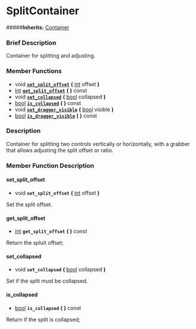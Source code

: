 #  SplitContainer  
#####**Inherits:** [Container](class_container)

###  Brief Description  
Container for splitting and adjusting.

###  Member Functions 
  * void  **[`set_split_offset`](#set_split_offset)**  **(** [int](class_int) offset  **)**
  * [int](class_int)  **[`get_split_offset`](#get_split_offset)**  **(** **)** const
  * void  **[`set_collapsed`](#set_collapsed)**  **(** [bool](class_bool) collapsed  **)**
  * [bool](class_bool)  **[`is_collapsed`](#is_collapsed)**  **(** **)** const
  * void  **[`set_dragger_visible`](#set_dragger_visible)**  **(** [bool](class_bool) visible  **)**
  * [bool](class_bool)  **[`is_dragger_visible`](#is_dragger_visible)**  **(** **)** const

###  Description  
Container for splitting two controls vertically or horizontally, with a grabber that allows adjusting the split offset or ratio.

###  Member Function Description  

#### <a name="set_split_offset">set_split_offset</a>
  * void  **`set_split_offset`**  **(** [int](class_int) offset  **)**

Set the split offset.

#### <a name="get_split_offset">get_split_offset</a>
  * [int](class_int)  **`get_split_offset`**  **(** **)** const

Return the spluit offset;

#### <a name="set_collapsed">set_collapsed</a>
  * void  **`set_collapsed`**  **(** [bool](class_bool) collapsed  **)**

Set if the split must be collapsed.

#### <a name="is_collapsed">is_collapsed</a>
  * [bool](class_bool)  **`is_collapsed`**  **(** **)** const

Return if the split is collapsed;

